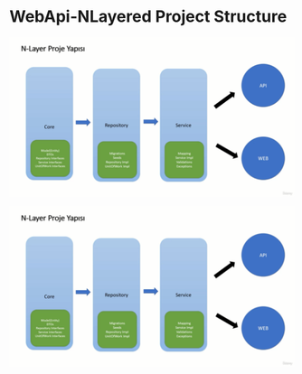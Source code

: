# WebApi-NLayered Project Structure

![alt yazı][resim]

[resim]: https://github.com/ebubekirdgn/WebApi-NLayered/blob/main/images/nlayered.png "Resim Başlığı"

![alt yazı][resim]

[resim]: https://github.com/ebubekirdgn/WebApi-NLayered/blob/main/images/nlayered2.png "Resim Başlığı"
